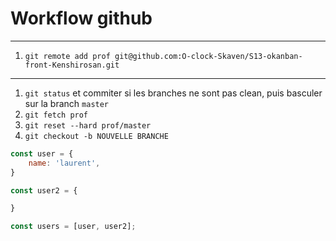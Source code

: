 # Workflow github

---

1. `git remote add prof git@github.com:O-clock-Skaven/S13-okanban-front-Kenshirosan.git`

---

1. `git status` et commiter si les branches ne sont pas clean, puis basculer sur la branch `master`
2. `git fetch prof`
3. `git reset --hard prof/master`
4. `git checkout -b NOUVELLE BRANCHE`

```js
const user = {
    name: 'laurent',
}

const user2 = {

}

const users = [user, user2];
```

